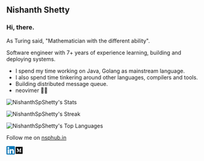 ## Nishanth Shetty

### Hi, there.

As Turing said, "Mathematician with the different ability". 

Software engineer with 7+ years of experience learning, building and deploying systems.

* I spend my time working on Java, Golang as mainstream language.
* I also spend time tinkering around other languages, compilers and tools. 
* Building distributed message queue.
* neovimer 🤷‍♂️


![NishanthSpShetty's Stats](https://github-readme-stats.vercel.app/api?username=NishanthSpShetty&theme=vue-dark&show_icons=true&hide_border=true&count_private=true)

![NishanthSpShetty's Streak](https://github-readme-streak-stats.herokuapp.com/?user=NishanthSpShetty&theme=vue-dark&hide_border=true)

![NishanthSpShetty's Top Languages](https://github-readme-stats.vercel.app/api/top-langs/?username=NishanthSpShetty&theme=vue-dark&show_icons=true&hide_border=true&layout=compact)

Follow me on
[nsphub.in](https://www.nsphub.in)

<a href="https://linkedin.com/in/nishanthspshetty" target="_blank"><img align="left" alt="Nishanth Shetty | LinkedIn" width="22px" src=https://raw.githubusercontent.com/NishanthSpShetty/NishanthSpShetty/master/images/linkedin.png />
<a href="https://medium.com/@nishanthspshetty" target="_blank"><img align="left" alt="Nishanth Shetty | Medium" width="22px" src=https://raw.githubusercontent.com/NishanthSpShetty/NishanthSpShetty/master/images/medium.png />
 
